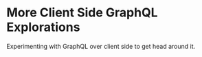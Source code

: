 # More Client Side GraphQL Explorations
Experimenting with GraphQL over client side to get head around
it.